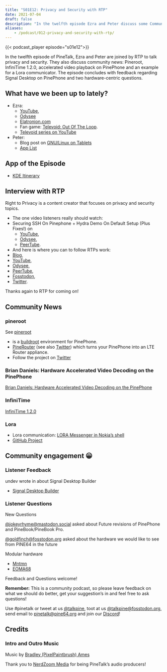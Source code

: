```yaml
---
title: "S01E12: Privacy and Security with RTP"
date: 2021-07-04
draft: false
description: "In the twelfth episode Ezra and Peter discuss some Community news and interview content creator RTP, who is all about privacy and security. They also discuss (your) community feedback and questions!"
aliases:
    - /podcast/012-privacy-and-security-with-rtp/
---
```


{{< podcast_player episode="s01e12">}}

In the twelfth episode of PineTalk, Ezra and Peter are joined by RTP to talk privacy and security. They also discuss community news: Pineroot, InfiniTime 1.2.0, accelerated video playback on PinePhone and an example for a Lora communicator. The episode concludes with feedback regarding Signal Desktop on PinePhone and two hardware-centric questions.

## What have we been up to lately?

* Ezra:
  * [YouTube](https://www.youtube.com/channel/UCLN0SPhQo4jAPpTFNsxUnMg),
  * [Odysee](https://odysee.com/@Elatronion:a)
  * [Elatronion.com](https://elatronion.com/)
  * Fan game: [Televoid: Out Of The Loop](https://gamejolt.com/games/Televoid_out_of_the_loop/377460).
  * [Televoid series on YouTube](https://www.youtube.com/playlist?list=PL290QH8A1p-SdZ54seS-LG_4G0AyDoXzG)
* Peter:
  * Blog post on [GNU/Linux on Tablets](https://linmob.net/gnu-linux-on-tablets-hardware/)
  * [App List](https://linmobapps.frama.io/)

## App of the Episode

* [KDE Itinerary](https://apps.kde.org/itinerary/)

## Interview with RTP

Right to Privacy is a content creator that focuses on privacy and security topics.

* The one video listeners really should watch:
* Securing SSH On Pinephone + Hydra Demo On Default Setup (Plus Fixes!) on
  * [YouTube](https://www.youtube.com/watch?v=GAvGKlvKouY),
  * [Odysee](https://odysee.com/@RTP:9/securing-ssh-on-pinephone-+-hydra-demo:0),
  * [PeerTube](https://tube.tchncs.de/videos/watch/87c5fae0-420d-4673-8dd6-81799328e70b).
* And here is where you can to follow RTPs work:
* [Blog](https://politictech.wordpress.com/),
* [YouTube](https://www.youtube.com/channel/UChVCEXzi39_YEpUQhqmEFrQ),
* [Odysee](https://odysee.com/$/invite/@RTP:9),
* [PeerTube](https://tube.tchncs.de/video-channels/privacy__tech_tips),
* [Fosstodon](https://fosstodon.org/@RTP),
* [Twitter](https://twitter.com/TvPrivacy).

Thanks again to RTP for coming on!

## Community News

### pineroot
See [pineroot](https://github.com/e59e4835/pineroot)

* is a [buildroot](https://buildroot.org/) environment for PinePhone.
* [PineRouter](https://github.com/e59e4835/pinerouter-ui) (see also [Twitter](https://twitter.com/pineroot1/status/1406068442160111620)) which turns your PinePhone into an LTE Router appliance.
* Follow the project on [Twitter](https://twitter.com/pineroot1/)

### Brian Daniels: Hardware Accelerated Video Decoding on the PinePhone
[Brian Daniels: Hardware Accelerated Video Decoding on the PinePhone](http://briandaniels.me/2021/06/27/hardware-accelerated-video-playback-on-the-pinephone.html)

### InfiniTime 
[InfiniTime 1.2.0](https://github.com/JF002/InfiniTime/releases/tag/1.2.0)

### Lora
* Lora communication: [LORA Messenger in Nokia’s shell](https://hackaday.com/2021/06/26/lora-messenger-in-nokias-shell)
* [GitHub Project](https://github.com/TrevorAttema/OTGMessenger)

## Community engagement 😀

### Listener Feedback

undev wrote in about Signal Desktop Builder

* [Signal Desktop Builder](https://gitlab.com/undef1/signal-desktop-builder)

### Listener Questions

New Questions

[@jokeyrhyme@mastodon.social](https://mastodon.social/@jokeyrhyme/106458129189958787) asked about Future revisions of PinePhone and PineBook/PineBook Pro.

[@goldfinch@fosstodon.org](https://fosstodon.org/@goldfinch/106485041245896224) asked about the hardware we would like to see from PINE64 in the future

Modular hardware

* [Mntmn](https://www.mntmn.com/)
* [EOMA68](https://www.crowdsupply.com/eoma68/micro-desktop)

Feedback and Questions welcome!

**Remember:** This is a community podcast, so please leave feedback on what we should do better, get your suggestion’s in and feel free to ask questions!

Use #pinetalk or tweet at us [@talkpine](https://twitter.com/talkpine), toot at us [@talkpine@fosstodon.org](https://fosstodon.org/@talkpine), send email to pinetalk@pine64.org and join our [Discord](https://discord.gg/NNTUZhNqvN)!

## Credits
### Intro and Outro Music

Music by [Bradley (PixelPaintbrush) Ames](https://www.youtube.com/channel/UCqHurkQJbpHBG_QQh6sB2GQ)

Thank you to [NerdZoom Media](https://nerdzoom.media/) for being PineTalk’s audio producers!
